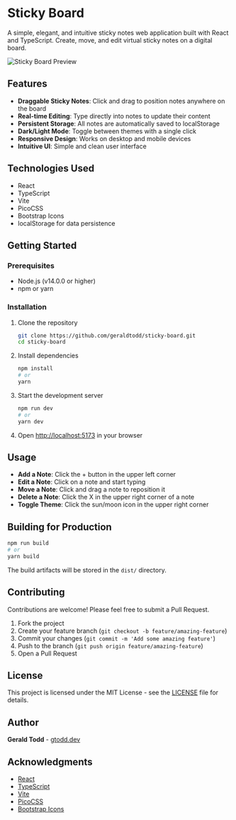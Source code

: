 # Sticky Board

A simple, elegant, and intuitive sticky notes web application built with React and TypeScript. Create, move, and edit virtual sticky notes on a digital board.

![Sticky Board Preview](https://via.placeholder.com/800x400?text=Sticky+Board+Preview)

## Features

- **Draggable Sticky Notes**: Click and drag to position notes anywhere on the board
- **Real-time Editing**: Type directly into notes to update their content
- **Persistent Storage**: All notes are automatically saved to localStorage
- **Dark/Light Mode**: Toggle between themes with a single click
- **Responsive Design**: Works on desktop and mobile devices
- **Intuitive UI**: Simple and clean user interface

## Technologies Used

- React
- TypeScript
- Vite
- PicoCSS
- Bootstrap Icons
- localStorage for data persistence

## Getting Started

### Prerequisites

- Node.js (v14.0.0 or higher)
- npm or yarn

### Installation

1. Clone the repository
   ```bash
   git clone https://github.com/geraldtodd/sticky-board.git
   cd sticky-board
   ```

2. Install dependencies
   ```bash
   npm install
   # or
   yarn
   ```

3. Start the development server
   ```bash
   npm run dev
   # or
   yarn dev
   ```

4. Open [http://localhost:5173](http://localhost:5173) in your browser

## Usage

- **Add a Note**: Click the + button in the upper left corner
- **Edit a Note**: Click on a note and start typing
- **Move a Note**: Click and drag a note to reposition it
- **Delete a Note**: Click the X in the upper right corner of a note
- **Toggle Theme**: Click the sun/moon icon in the upper right corner

## Building for Production

```bash
npm run build
# or
yarn build
```

The build artifacts will be stored in the `dist/` directory.

## Contributing

Contributions are welcome! Please feel free to submit a Pull Request.

1. Fork the project
2. Create your feature branch (`git checkout -b feature/amazing-feature`)
3. Commit your changes (`git commit -m 'Add some amazing feature'`)
4. Push to the branch (`git push origin feature/amazing-feature`)
5. Open a Pull Request

## License

This project is licensed under the MIT License - see the [LICENSE](LICENSE) file for details.

## Author

**Gerald Todd** - [gtodd.dev](https://gtodd.dev)

## Acknowledgments

- [React](https://reactjs.org/)
- [TypeScript](https://www.typescriptlang.org/)
- [Vite](https://vitejs.dev/)
- [PicoCSS](https://picocss.com/)
- [Bootstrap Icons](https://icons.getbootstrap.com/)
